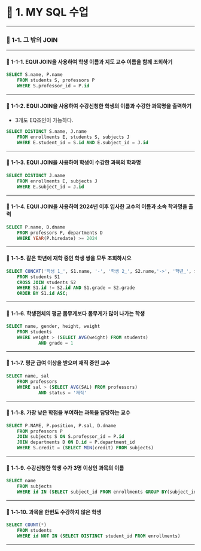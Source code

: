 # 📌 1. MY SQL 수업

---

### 📌 1-1. 그 밖의 JOIN

---

#### 📌 1-1-1. EQUI JOIN을 사용하여 학생 이름과 지도 교수 이름을 함께 조회하기
```SQL
SELECT S.name, P.name
    FROM students S, professors P
    WHERE S.professor_id = P.id 
```

---

#### 📌 1-1-2. EQUI JOIN을 사용하여 수강신청한 학생의 이름과 수강한 과목명을 출력하기
- 3개도 EQ조인이 가능하다.
```SQL
SELECT DISTINCT S.name, J.name
    FROM enrollments E, students S, subjects J
    WHERE E.student_id = S.id AND E.subject_id = J.id
```

---

#### 📌 1-1-3. EQUI JOIN을 사용하여 학생이 수강한 과목의 학과명
```SQL
SELECT DISTINCT J.name
    FROM enrollments E, subjects J
    WHERE E.subject_id = J.id
```

---

#### 📌 1-1-4. EQUI JOIN을 사용하여 2024년 이후 입사한 교수의 이름과 소속 학과명을 출력
```SQL
SELECT P.name, D.dname
    FROM professors P, departments D
    WHERE YEAR(P.hiredate) >= 2024
```

---

#### 📌 1-1-5. 같은 학년에 재학 중인 학생 쌍을 모두 조회하시오
```SQL
SELECT CONCAT('학생 1_', S1.name, '-', '학생 2_', S2.name,'->', '학년_', S1.grade ) AS 학생조합
    FROM students S1
    CROSS JOIN students S2 
    WHERE S1.id != S2.id AND S1.grade = S2.grade
    ORDER BY S1.id ASC;
```

---

#### 📌 1-1-6. 학생전체의 평균 몸무게보다 몸무게가 많이 나가는 학생
```SQL
SELECT name, gender, height, weight
    FROM students
    WHERE weight > (SELECT AVG(weight) FROM students)
            AND grade = 1
```

---

#### 📌 1-1-7. 평균 급여 이상을 받으며 재직 중인 교수
```SQL
SELECT name, sal
    FROM professors
    WHERE sal > (SELECT AVG(SAL) FROM professors)
            AND status = '재직'
```

---

#### 📌 1-1-8. 가장 낮은 학점을 부여하는 과목을 담당하는 교수
```SQL
SELECT P.NAME, P.position, P.sal, D.dname
    FROM professors P
    JOIN subjects S ON S.professor_id = P.id
    JOIN departments D ON D.id = P.department_id
    WHERE S.credit = (SELECT MIN(credit) FROM subjects)
```

---

#### 📌 1-1-9. 수강신청한 학생 수가 3명 이상인 과목의 이름
```SQL
SELECT name
    FROM subjects 
    WHERE id IN (SELECT subject_id FROM enrollments GROUP BY(subject_id) HAVING COUNT(*) >= 3)
```

---

#### 📌 1-1-10. 과목을 한번도 수강하지 않은 학생
```SQL
SELECT COUNT(*)
    FROM students
    WHERE id NOT IN (SELECT DISTINCT student_id FROM enrollments)
```

---

